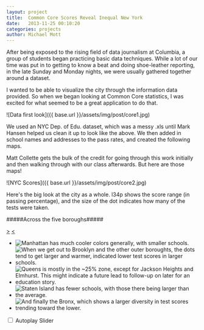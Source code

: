 ```yaml
---
layout: project
title:  Common Core Scores Reveal Inequal New York
date:   2013-11-25 00:10:20
categories: projects
author: Michael Mott
---
```


After being exposed to the rising field of data journalism at Columbia, a group of students began practicing basic data techniques. While a lot of our time was put in to getting to know a beat and doing shoe-leather reporting, in the late Sunday and Monday nights, we were usually gathered together around a dataset.

I wanted to be able to visualize the city through the information data provided. So when we began looking at Common Core statistics, I was excited for what seemed to be a great application to do that.

![Data first look]({{ base.url }}/assets/img/post/core1.jpg)

We used an NYC Dep. of Edu. dataset, which was a messy .xls until Mark Hansen helped us clean it up to look like the above. We then added in school names and addresses to the pass rates, and created the following maps. 

Matt Collette gets the bulk of the credit for going through this work initially and then walking through with our class afterwards. But here are those maps!

![NYC Scores]({{ base.url }}/assets/img/post/core2.jpg)

Here's the big look at the city as a whole. l34p shows the score range (in passing percentage), and the size of the dot indicates how many of the tests were taken. 

#####Across the five boroughs#####


<div id="slider">
  <a href="#" class="control_next">></a>
  <a href="#" class="control_prev"><</a>
  <ul>
    <li><img src="{{ base.url }}/assets/img/post/core3.jpg" title="Manhattan has much cooler colors generally, with smaller schools."/></li>
    <li><img src="{{ base.url }}/assets/img/post/core4.jpg" title="When we get out to Brooklyn and the other outer boroughts, the dots tend to get larger and warmer, indicated lower test scores in larger schools."/></li>
    <li><img src="{{ base.url }}/assets/img/post/core5.jpg" title="Queens is mostly in the ~25% zone, except for Jackson Heights and Elmhurst. This might indicate a future lead to follow-up on later for an education story."/></li>
	<li><img src="{{ base.url }}/assets/img/post/core6.jpg" title="Staten Island has fewer schools, with those there being larger than the average."/></li>
	<li><img src="{{ base.url }}/assets/img/post/core7.jpg" title="And finally the Bronx, which shows a larger diversity in test scores trending toward the lower."/></li>
  </ul>  
</div>

<div class="slider_option">
  <input type="checkbox" id="checkbox">
  <label for="checkbox">Autoplay Slider</label>
</div> 




<!--
Manhattan has much cooler colors generally, with smaller schools.<img src="{{ base.url }}/assets/img/post/core3.jpg" alt="NYC Common Core-Manhattan" style="float:right"/>

When we get out to Brooklyn and the other outer boroughts, the dots tend to get larger and warmer, indicated lower test scores in larger schools.<img src="{{ base.url }}/assets/img/post/core4.jpg" alt="NYC Common Core-Brooklyn" style="float:right"/>

Queens is mostly in the ~25% zone, except for Jackson Heights and Elmhurst. This might indicate a future lead to follow-up on later for an education story.<img src="{{ base.url }}/assets/img/post/core5.jpg" alt="NYC Common Core-Queens" style="float:right"/>

Staten Island has fewer schools, with those there being larger than the average.<img src="{{ base.url }}/assets/img/post/core6.jpg" alt="NYC Common Core-Staten Island" style="float:right"/>

And finally the Bronx, which shows a larger diversity in test scores trending toward the lower.<img src="{{ base.url }}/assets/img/post/core7.jpg" alt="NYC Common Core-Bronx" style="float:right"/>-->